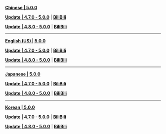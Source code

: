 **[Chinese | 5.0.0](https://autopatchcn.yuanshen.com/client_app/download/pc_zip/20240816183703_2noMz7rJZAdUZy6J/Audio_Chinese_5.0.0.zip)**

**[Update | 4.7.0 - 5.0.0](https://autopatchcn.yuanshen.com/client_app/update/hk4e_cn/audio_zh-cn_4.7.0_5.0.0_hdiff_cEouBwfybWNuhcWP.zip)** | **[BiliBili](https://autopatchcn.yuanshen.com/client_app/update/hk4e_cn/audio_zh-cn_4.7.0_5.0.0_hdiff_cEouBwfybWNuhcWP.zip)**

**[Update | 4.8.0 - 5.0.0](https://autopatchcn.yuanshen.com/client_app/update/hk4e_cn/audio_zh-cn_4.8.0_5.0.0_hdiff_ARoNSLKafiOlBItH.zip)** | **[BiliBili](https://autopatchcn.yuanshen.com/client_app/update/hk4e_cn/audio_zh-cn_4.8.0_5.0.0_hdiff_ARoNSLKafiOlBItH.zip)**

---

**[English (US) | 5.0.0](https://autopatchcn.yuanshen.com/client_app/download/pc_zip/20240816183703_2noMz7rJZAdUZy6J/Audio_English(US)_5.0.0.zip)**

**[Update | 4.7.0 - 5.0.0](https://autopatchcn.yuanshen.com/client_app/update/hk4e_cn/audio_en-us_4.7.0_5.0.0_hdiff_FritRRkxWTplrfNx.zip)** | **[BiliBili](https://autopatchcn.yuanshen.com/client_app/update/hk4e_cn/audio_en-us_4.7.0_5.0.0_hdiff_FritRRkxWTplrfNx.zip)**

**[Update | 4.8.0 - 5.0.0](https://autopatchcn.yuanshen.com/client_app/update/hk4e_cn/audio_en-us_4.8.0_5.0.0_hdiff_GwMDsuYwvsWpKRls.zip)** | **[BiliBili](https://autopatchcn.yuanshen.com/client_app/update/hk4e_cn/audio_en-us_4.8.0_5.0.0_hdiff_GwMDsuYwvsWpKRls.zip)**

---

**[Japanese | 5.0.0](https://autopatchcn.yuanshen.com/client_app/download/pc_zip/20240816183703_2noMz7rJZAdUZy6J/Audio_Japanese_5.0.0.zip)**

**[Update | 4.7.0 - 5.0.0](https://autopatchcn.yuanshen.com/client_app/update/hk4e_cn/audio_ja-jp_4.7.0_5.0.0_hdiff_XFzhSdvCkojURuMO.zip)** | **[BiliBili](https://autopatchcn.yuanshen.com/client_app/update/hk4e_cn/audio_ja-jp_4.7.0_5.0.0_hdiff_XFzhSdvCkojURuMO.zip)**

**[Update | 4.8.0 - 5.0.0](https://autopatchcn.yuanshen.com/client_app/update/hk4e_cn/audio_ja-jp_4.8.0_5.0.0_hdiff_WERIPnlKIkMPKEJH.zip)** | **[BiliBili](https://autopatchcn.yuanshen.com/client_app/update/hk4e_cn/audio_ja-jp_4.8.0_5.0.0_hdiff_WERIPnlKIkMPKEJH.zip)**

---

**[Korean | 5.0.0](https://autopatchcn.yuanshen.com/client_app/download/pc_zip/20240816183703_2noMz7rJZAdUZy6J/Audio_Korean_5.0.0.zip)**

**[Update | 4.7.0 - 5.0.0](https://autopatchcn.yuanshen.com/client_app/update/hk4e_cn/audio_ko-kr_4.7.0_5.0.0_hdiff_TvUkNKBEbCOnkvHz.zip)** | **[BiliBili](https://autopatchcn.yuanshen.com/client_app/update/hk4e_cn/audio_ko-kr_4.7.0_5.0.0_hdiff_TvUkNKBEbCOnkvHz.zip)**

**[Update | 4.8.0 - 5.0.0](https://autopatchcn.yuanshen.com/client_app/update/hk4e_cn/audio_ko-kr_4.8.0_5.0.0_hdiff_vsyDtffXAYkEGNez.zip)** | **[BiliBili](https://autopatchcn.yuanshen.com/client_app/update/hk4e_cn/audio_ko-kr_4.8.0_5.0.0_hdiff_vsyDtffXAYkEGNez.zip)**

